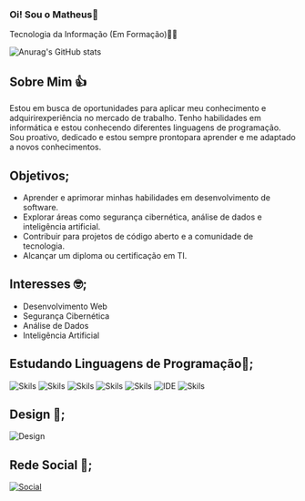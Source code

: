 
### Oi! Sou o Matheus👋
Tecnologia da Informação (Em Formação)👨‍💻

![Anurag's GitHub stats](https://github-readme-stats.vercel.app/api?username=Bone-TI&show_icons=true&theme=tokyonight)
## Sobre Mim 👍
Estou em busca de oportunidades para aplicar meu conhecimento e adquirirexperiência no mercado de trabalho. Tenho habilidades em informática e estou conhecendo diferentes linguagens de programação. Sou proativo, dedicado e estou sempre prontopara aprender e me adaptado a novos conhecimentos.
## Objetivos;
- Aprender e aprimorar minhas habilidades em desenvolvimento de software.
- Explorar áreas como segurança cibernética, análise de dados e inteligência artificial.
- Contribuir para projetos de código aberto e a comunidade de tecnologia.
- Alcançar um diploma ou certificação em TI.
## Interesses 🤓;

- Desenvolvimento Web
- Segurança Cibernética
- Análise de Dados
- Inteligência Artificial
## Estudando Linguagens de Programação📘;
 ![Skils](https://img.shields.io/badge/HTML5-E34F26?style=for-the-badge&logo=html5&logoColor=white)
 ![Skils](https://img.shields.io/badge/CSS3-1572B6?style=for-the-badge&logo=css3&logoColor=white)
![Skils](https://img.shields.io/badge/PHP-777BB4?style=for-the-badge&logo=php&logoColor=white)
![Skils](https://img.shields.io/badge/Python-14354C?style=for-the-badge&logo=python&logoColor=white)
![Skils](https://img.shields.io/badge/JavaScript-F7DF1E?style=for-the-badge&logo=javascript&logoColor=black)
![IDE](https://img.shields.io/badge/Arduino_IDE-00979D?style=for-the-badge&logo=arduino&logoColor=white)
![Skils](https://img.shields.io/badge/MySQL-00000F?style=for-the-badge&logo=mysql&logoColor=white)
## Design 🎨;
![Design](https://img.shields.io/badge/Canva-%2300C4CC.svg?&style=for-the-badge&logo=Canva&logoColor=white)

## Rede Social 🛜;
[![Social](https://img.shields.io/badge/LinkedIn-0077B5?style=for-the-badge&logo=linkedin&logoColor=white)](www.linkedin.com/in/matheus-henrique-518987218/)


